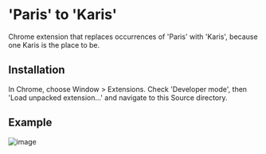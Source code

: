 # 'Paris' to 'Karis'

Chrome extension that replaces occurrences of 'Paris' with 'Karis', because one
Karis is the place to be.

## Installation

In Chrome, choose Window > Extensions. Check 'Developer mode', then 'Load unpacked extension...' and navigate to this Source directory.

## Example

![image](https://user-images.githubusercontent.com/1324225/70128372-59b95100-1685-11ea-9da5-656e657bcde7.png)
